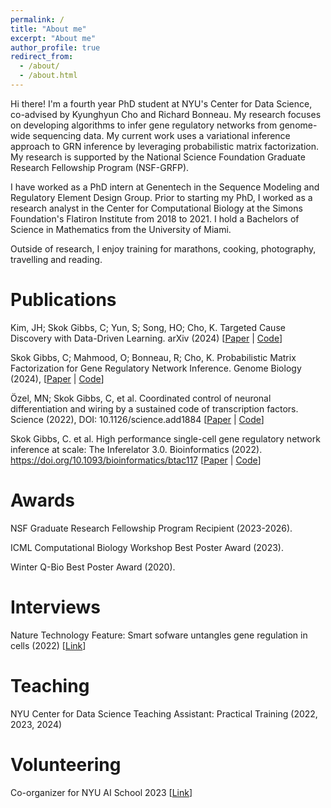 ```yaml
---
permalink: /
title: "About me"
excerpt: "About me"
author_profile: true
redirect_from: 
  - /about/
  - /about.html
---
```


Hi there! I'm a fourth year PhD student at NYU's Center for Data Science, co-advised by 
Kyunghyun Cho and Richard Bonneau. My research focuses on developing algorithms to infer gene regulatory networks from genome-wide 
sequencing data. My current work uses a variational inference approach to GRN inference by leveraging probabilistic matrix factorization.
My research is supported by the National Science Foundation Graduate Research Fellowship Program (NSF-GRFP).

I have worked as a PhD intern at Genentech in the Sequence Modeling and Regulatory Element Design Group. Prior to starting my PhD, I worked as a research analyst in the Center for Computational Biology at the Simons Foundation's Flatiron Institute from 2018 to 2021. I hold a Bachelors of Science in Mathematics from the University of Miami.

Outside of research, I enjoy training for marathons, cooking, photography, travelling and reading.

# Publications
Kim, JH; Skok Gibbs, C; Yun, S; Song, HO; Cho, K. 
Targeted Cause Discovery with Data-Driven Learning.
arXiv (2024)
[[Paper](https://arxiv.org/pdf/2408.16218) |
 [Code](https://github.com/snu-mllab/Targeted-Cause-Discovery)]

Skok Gibbs, C; Mahmood, O; Bonneau, R; Cho, K.
Probabilistic Matrix Factorization for Gene Regulatory Network Inference. 
Genome Biology (2024),
[[Paper](https://doi.org/10.1186/s13059-024-03226-6) | 
[Code](https://github.com/nyu-dl/pmf-grn)]

Özel, MN; Skok Gibbs, C, et al. Coordinated control of neuronal differentiation and wiring by a sustained
code of transcription factors. 
Science (2022), DOI: 10.1126/science.add1884
[[Paper](https://www.science.org/doi/10.1126/science.add1884) | 
[Code](https://github.com/cskokgibbs/DMOLN_NetworkScripts)]

Skok Gibbs, C. et al. High performance single-cell gene regulatory network inference at scale: The Inferelator 3.0. 
Bioinformatics (2022). https://doi.org/10.1093/bioinformatics/btac117
[[Paper](https://doi.org/10.1101/2022.09.09.507305) | 
[Code](https://github.com/flatironinstitute/inferelator)]

# Awards
NSF Graduate Research Fellowship Program Recipient (2023-2026).

ICML Computational Biology Workshop Best Poster Award (2023).

Winter Q-Bio Best Poster Award (2020).

# Interviews
Nature Technology Feature: Smart sofware untangles gene regulation in cells (2022)
[[Link](https://doi.org/10.1038/d41586-022-02826-1)]

# Teaching
NYU Center for Data Science Teaching Assistant: Practical Training (2022, 2023, 2024)

# Volunteering
Co-organizer for NYU AI School 2023 [[Link](https://nyu-mll.github.io/nyu-ai-school-2023/)]